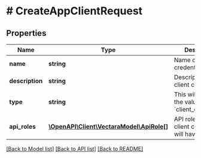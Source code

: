 # # CreateAppClientRequest

## Properties

Name | Type | Description | Notes
------------ | ------------- | ------------- | -------------
**name** | **string** | Name of the client credentials. |
**description** | **string** | Description of the client credentials. | [optional]
**type** | **string** | This will always be the value &#x60;client_credentials&#x60;. | [default to 'client_credentials']
**api_roles** | [**\OpenAPI\Client\VectaraModel\ApiRole[]**](ApiRole.md) | API roles that the client credentials will have. | [optional]

[[Back to Model list]](../../README.md#models) [[Back to API list]](../../README.md#endpoints) [[Back to README]](../../README.md)
